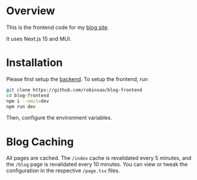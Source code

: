 # Overview

This is the frontend code for my [blog site](https://blog.robinsao.uk).

It uses Next.js 15 and MUI.

# Installation

Please first setup the [backend](https://github.com/robinsao/blog-backend). To setup the frontend, run

```sh
git clone https://github.com/robinsao/blog-frontend
cd blog-frontend
npm i --omit=dev
npm run dev
```

Then, configure the environment variables.

# Blog Caching

All pages are cached. The `/index` cache is revalidated every 5 minutes, and the `/blog` page is revalidated every 10 minutes. You can view or tweak the configuration in the respective `/page.tsx` files.